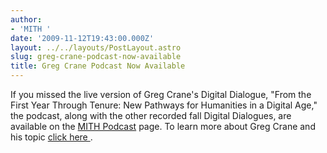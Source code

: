 ```yaml
---
author:
- 'MITH '
date: '2009-11-12T19:43:00.000Z'
layout: ../../layouts/PostLayout.astro
slug: greg-crane-podcast-now-available
title: Greg Crane Podcast Now Available
---
```


If you missed the live version of Greg Crane's Digital Dialogue, "From the First Year Through Tenure: New Pathways for Humanities in a Digital Age," the podcast, along with the other recorded fall Digital Dialogues, are available on the [MITH Podcast](http://mith.umd.edu/digital-dialogues/dialogues/ "Podcasts") page. To learn more about Greg Crane and his topic [click here ](http://mith.umd.edu/1111-mith-digital-dialogue-greg-crane-from-the-first-year-through-tenure-new-pathways-for-humanities-in-a-digital-age/ "11/11 MITH Digital Dialogue: Greg Crane, “From the First Year Through Tenure: New Pathways for Humanities in a Digital Age”").